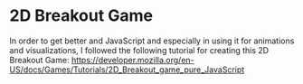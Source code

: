 # 2D Breakout Game

In order to get better and JavaScript and especially in using it for animations and visualizations, I followed the following tutorial for creating this 2D Breakout Game:
https://developer.mozilla.org/en-US/docs/Games/Tutorials/2D_Breakout_game_pure_JavaScript
